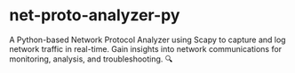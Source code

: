 # net-proto-analyzer-py
A Python-based Network Protocol Analyzer using Scapy to capture and log network traffic in real-time. Gain insights into network communications for monitoring, analysis, and troubleshooting. 🔍
